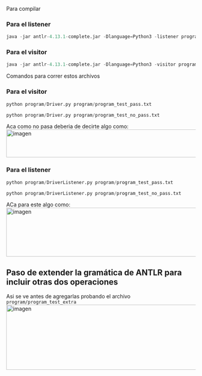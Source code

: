 Para compilar 
### Para el listener 
```python
java -jar antlr-4.13.1-complete.jar -Dlanguage=Python3 -listener program/SimpleLang.g4 -o program
```
### Para el visitor
```python
java -jar antlr-4.13.1-complete.jar -Dlanguage=Python3 -visitor program/SimpleLang.g4 -o program
```
Comandos para correr estos archivos 
### Para el visitor
```python
python program/Driver.py program/program_test_pass.txt
```
```python
python program/Driver.py program/program_test_no_pass.txt
```
Aca como no pasa deberia de decirte algo como:
<img width="1238" height="74" alt="imagen" src="https://github.com/user-attachments/assets/617e74b6-66de-4bb4-8e82-a2ade75ad4c1" />



### Para el listener
```python
python program/DriverListener.py program/program_test_pass.txt
```
```python
python program/DriverListener.py program/program_test_no_pass.txt
```
ACa para este algo como: <img width="1272" height="130" alt="imagen" src="https://github.com/user-attachments/assets/92b23154-a649-441c-8fb9-ba3e4bec4674" />


## Paso de extender la gramática de ANTLR para incluir otras dos operaciones
Asi se ve antes de agregarlas probando el archivo `program/program_test_extra`
<img width="1216" height="173" alt="imagen" src="https://github.com/user-attachments/assets/ade90b46-7fee-44a3-b571-b49542de1cb6" />

